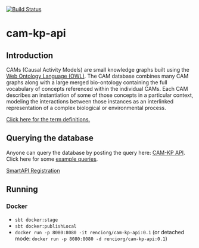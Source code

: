 [![Build Status](https://travis-ci.com/NCATS-Tangerine/cam-kp-api.svg?branch=master)](https://travis-ci.com/NCATS-Tangerine/cam-kp-api)

# cam-kp-api

## Introduction

CAMs (Causal Activity Models) are small knowledge graphs built using the [Web Ontology Language (OWL)](https://www.w3.org/OWL/). The CAM database combines many CAM graphs along with a large merged bio-ontology containing the full vocabulary of concepts referenced within the individual CAMs. Each CAM describes an instantiation of some of those concepts in a particular context, modeling the interactions between those instances as an interlinked representation of a complex biological or environmental process.

[Click here for the term definitions.](https://docs.google.com/spreadsheets/d/1C8hKXacxtQC5UzXI4opQs1r4pBJ_5hqgXrZH_raYQ4w/edit#gid=1581951609)

## Querying the database

Anyone can query the database by posting the query here: [CAM-KP API](https://stars-app.renci.org/cam-kp/docs/index.html?url=docs.yaml#/default/postQuery). Click here for some [example queries](https://github.com/NCATS-Tangerine/cam-kp-api/wiki/Example-Queries).

[SmartAPI Registration](https://smart-api.info/registry?q=230691056df158545fd38bb73379d9c3)

## Running

### Docker

- `sbt docker:stage`
- `sbt docker:publishLocal`
- `docker run -p 8080:8080 -it renciorg/cam-kp-api:0.1` (or detached mode: `docker run -p 8080:8080 -d renciorg/cam-kp-api:0.1`)
